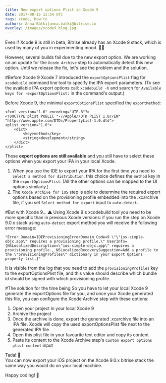 ```yaml
---
title: New export options Plist in Xcode 9
date: 2017-08-15 12:54 UTC
tags: xcode, how-to
authors: Anna Bátki|anna.batki@bitrise.io
overlay: /images/xcode9_blog.jpg
---
```


Even if Xcode 9 is still in beta, Bitrise already has an Xcode 9 stack, which is used by many of you in experimenting mood. 👨‍🔬

However, several builds fail due to the new export option. We are working on an update for the `Xcode Archive` step to automatically detect this new option. Until we release the fix, let's see the problem and the solution.

#Before Xcode 9
Xcode 7 introduced the `exportOptionsPlist` flag for `xcodebuild` command line tool to specify the IPA export parameters.
(To see the available IPA export options call: `xcodebuild -h` and search for `Available keys for -exportOptionsPlist:` in the command's output.)

Before Xcode 9, the minimal `exportOptionsPlist` specified the `exportMethod`:

<pre><code>&lt;?xml version="1.0" encoding="UTF-8"?&gt;
&lt;!DOCTYPE plist PUBLIC "-//Apple//DTD PLIST 1.0//EN" "http://www.apple.com/DTDs/PropertyList-1.0.dtd"&gt;
&lt;plist version="1.0"&gt;
	&lt;dict&gt;
		&lt;key&gt;method&lt;/key&gt;
		&lt;string&gt;development&lt;/string&gt;
	&lt;/dict&gt;
&lt;/plist&gt;
</code></pre>

These __export options are still available__ and you still have to select these options when you export your IPA in your local Xcode.

1. When you use the IDE to export your IPA for the first time you need to `Select a method for distribution`, this choice defines the `method` key in the `exportOptionsPlist`. (All the other options can be mapped to the UI options similarly.)
2. The `Xcode Archive for iOS` step is able to determine the required export options based on the provisioning profile embedded into the .xcarchive file, if you set `Select method for export` input to `auto-detect`.

#But with Xcode 9... ⚠
Using Xcode 9's xcodebuild tool you need to be more specific than in previous Xcode versions: if you run the step on Xcode 9.0.x stack using `auto-detect` export method you will receive the following error message:

<pre><code>"Error Domain=IDEProvisioningErrorDomain Code=9 \"\"ios-simple-objc.app\" requires a provisioning profile.\" UserInfo={NSLocalizedDescription=\"ios-simple-objc.app\" requires a provisioning profile., NSLocalizedRecoverySuggestion=Add a profile to the \"provisioningProfiles\" dictionary in your Export Options property list.}"
</code></pre>

It is visible from the log that you need to add the `provisioningProfiles` key to the exportOptionsPlist file, and this value should describe which bundle id should be signed with which provisioning profile.

#The solution for the time being
So you have to let your local Xcode 9 generate the exportOptions file for you, and once your Xcode generated this file, you can configure the Xcode Archive step with these options:

1. Open your project in your local Xcode 9
2. Archive the project
3. Once the archive is done, export the generated .xcarchive file into an IPA file. Xcode will copy the used exportOptionsPlist file next to the generated IPA file
4. Open this plist file in your favourite text editor and copy its content
5. Paste its content to the Xcode Archive step's `Custom export options plist content` input

Tada! 🎉  
You can now export your iOS project on the Xcode 9.0.x bitrise stack the same way you would do on your local machine.

Happy coding! 👻
